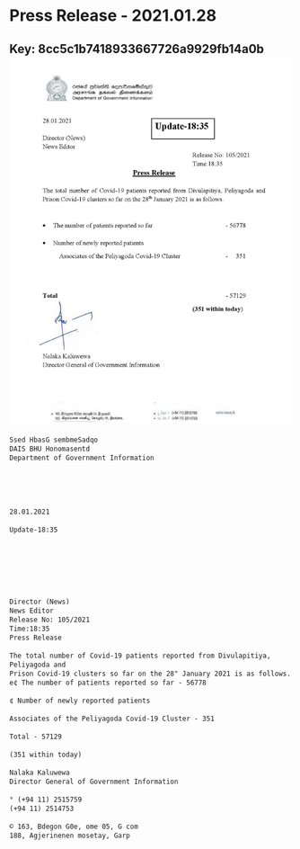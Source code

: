 # Press Release - 2021.01.28 
Key: 8cc5c1b7418933667726a9929fb14a0b 
![img](img/8cc5c1b7418933667726a9929fb14a0b.jpg)
---
```
Ssed HbasG sembmeSadqo
DAIS BHU Honomasentd
Department of Government Information

 

 

28.01.2021

Update-18:35

 

 

 

Director (News)
News Editor
Release No: 105/2021
Time:18:35
Press Release

The total number of Covid-19 patients reported from Divulapitiya, Peliyagoda and
Prison Covid-19 clusters so far on the 28" January 2021 is as follows.
e¢ The number of patients reported so far - 56778

¢ Number of newly reported patients

Associates of the Peliyagoda Covid-19 Cluster - 351

Total - 57129

(351 within today)

Nalaka Kaluwewa
Director General of Government Information

° (+94 11) 2515759
(+94 11) 2514753

© 163, Bdegon G0e, ome 05, G com
188, Agjerinenen mosetay, Garp

  

```
